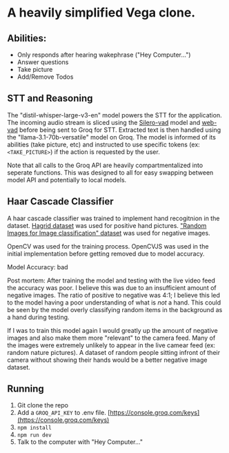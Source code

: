 # A heavily simplified Vega clone.

## Abilities:

- Only responds after hearing wakephrase ("Hey Computer...")
- Answer questions
- Take picture
- Add/Remove Todos

## STT and Reasoning

The "distil-whisper-large-v3-en" model powers the STT for the application. The incoming audio stream is sliced using the [Silero-vad](https://github.com/snakers4/silero-vad) model and [web-vad](https://github.com/jptaylor/web-vad) before being sent to Groq for STT. Extracted text is then handled using the "llama-3.1-70b-versatile" model on Groq. The model is informed of its abilities (take picture, etc) and instructed to use specific tokens (ex: `<TAKE_PICTURE>`) if the action is requested by the user.

Note that all calls to the Groq API are heavily compartmentalized into seperate functions. This was designed to all for easy swapping between model API and potentially to local models.

## Haar Cascade Classifier

A haar cascade classifier was trained to implement hand recogitnion in the dataset.
[Hagrid dataset](https://github.com/hukenovs/hagrid) was used for positive hand pictures.
["Random Images for Image classification" dataset](https://www.kaggle.com/datasets/ezzzio/random-images) was used for negative images.

OpenCV was used for the training process. OpenCVJS was used in the initial implementation before getting removed due to model accuracy.

Model Accuracy: bad

Post mortem:
After training the model and testing with the live video feed the accuracy was poor. I believe this was due to an insufficient amount of negative images. The ratio of positive to negative was 4:1; I believe this led to the model having a poor understanding of what is _not_ a hand. This could be seen by the model overly classifying random items in the background as a hand during testing.

If I was to train this model again I would greatly up the amount of negative images and also make them more "relevant" to the camera feed. Many of the images were extremely unlikely to appear in the live camear feed (ex: random nature pictures). A dataset of random people sitting infront of their camera without showing their hands would be a better negative image dataset.

## Running

1. Git clone the repo
2. Add a `GROQ_API_KEY` to .env file. [https://console.groq.com/keys](https://console.groq.com/keys)
3. `npm install`
4. `npm run dev`
5. Talk to the computer with "Hey Computer..."
